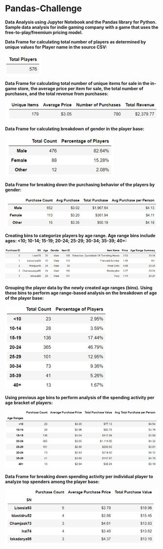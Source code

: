 # Pandas-Challenge
**Data Analysis using Jupyter Notebook and the Pandas library for Python. Sample data analysis for indie gaming company with a game that uses the free-to-play/freemium pricing model.**

**Data Frame for calculating total number of players as determined by unique values for Player name in the source CSV:**<br/>
<br/> ![1](/Images/1.png)

**Data Frame for calculating total number of unique items for sale in the in-game store, the average price per item for sale, the total number of purchases, and the total revenue from purchases:**<br/>
<br/> ![2](/Images/2.png)

**Data Frame for calculating breakdown of gender in the player base:**<br/>
<br/> ![3](/Images/3.png)

**Data Frame for breaking down the purchasing behavior of the players by gender:**<br/>
<br/> ![4](/Images/4.png)

**Creating bins to categorize players by age range. Age range bins include ages: <10; 10-14; 15-19; 20-24; 25-29; 30-34; 35-39; 40+:**<br/>
<br/> ![5](/Images/5.png)

**Grouping the player data by the newly created age ranges (bins). Using these bins to perform age range-based analysis on the breakdown of age of the player base:**<br/>
<br/> ![6](/Images/6.png)

**Using previous age bins to perform analysis of the spending activity per age bracket of players:**<br/>
<br/> ![7](/Images/7.png)

**Data Frame for breaking down spending activity per individual player to analyze top spenders among the player base:**<br/>
<br/> ![8](/Images/8.png)
